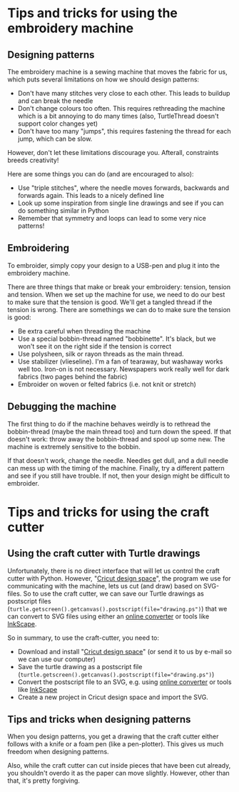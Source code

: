 # Tips and tricks for using the embroidery machine

## Designing patterns

The embroidery machine is a sewing machine that moves the fabric for us, which puts several limitations on how we should design patterns:

* Don't have many stitches very close to each other. This leads to buildup and can break the needle  
* Don't change colours too often. This requires rethreading the machine which is a bit annoying to do many times (also, TurtleThread doesn't support color changes yet)  
* Don't have too many "jumps", this requires fastening the thread for each jump, which can be slow.

However, don't let these limitations discourage you. Afterall, constraints breeds creativity!

Here are some things you can do (and are encouraged to also):

* Use "triple stitches", where the needle moves forwards, backwards and forwards again. This leads to a nicely defined line  
* Look up some inspiration from single line drawings and see if you can do something similar in Python  
* Remember that symmetry and loops can lead to some very nice patterns!

## Embroidering

To embroider, simply copy your design to a USB-pen and plug it into the embroidery machine. 

There are three things that make or break your embroidery: tension, tension and tension. When we set up the machine for use, we need to do our best to make sure that the tension is good. We'll get a tangled thread if the tension is wrong. There are somethings we can do to make sure the tension is good:

* Be extra careful when threading the machine  
* Use a special bobbin-thread named "bobbinette". It's black, but we won't see it on the right side if the tension is correct  
* Use polysheen, silk or rayon threads as the main thread.  
* Use stabilizer (vlieseline). I'm a fan of tearaway, but washaway works well too. Iron-on is not necessary. Newspapers work really well for dark fabrics (two pages behind the fabric)  
* Embroider on woven or felted fabrics (i.e. not knit or stretch)

## Debugging the machine

The first thing to do if the machine behaves weirdly is to rethread the bobbin-thread (maybe the main thread too) and turn down the speed. If that doesn't work: throw away the bobbin-thread and spool up some new. The machine is extremely sensitive to the bobbin.

If that doesn't work, change the needle. Needles get dull, and a dull needle can mess up with the timing of the machine.  Finally, try a different pattern and see if you still have trouble. If not, then your design might be difficult to embroider.

# Tips and tricks for using the craft cutter

## Using the craft cutter with Turtle drawings

Unfortunately, there is no direct interface that will let us control the craft cutter with Python. However, "[Cricut design space](https://design.cricut.com/)", the program we use for communicating with the machine, lets us cut (and draw) based on SVG-files. So to use the craft cutter, we can save our Turtle drawings as postscript files (`turtle.getscreen().getcanvas().postscript(file="drawing.ps")`) that we can convert to SVG files using either an [online converter](https://cloudconvert.com/eps-to-svg) or tools like [InkScape](https://inkscape.org/).

So in summary, to use the craft-cutter, you need to:

* Download and install "[Cricut design space](https://design.cricut.com/)" (or send it to us by e-mail so we can use our computer)  
* Save the turtle drawing as a postscript file (`turtle.getscreen().getcanvas().postscript(file="drawing.ps")`)  
* Convert the postscript file to an SVG, e.g. using [online converter](https://cloudconvert.com/eps-to-svg) or tools like [InkScape](https://inkscape.org/)  
* Create a new project in Cricut design space and import the SVG.

## Tips and tricks when designing patterns

When you design patterns, you get a drawing that the craft cutter either follows with a knife or a foam pen (like a pen-plotter). This gives us much freedom when designing patterns.

Also, while the craft cutter can cut inside pieces that have been cut already, you shouldn't overdo it as the paper can move slightly. However, other than that, it's pretty forgiving.
